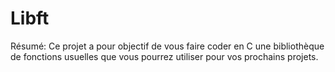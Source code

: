 # Libft
Résumé:
Ce projet a pour objectif de vous faire coder en C une bibliothèque de fonctions usuelles
que vous pourrez utiliser pour vos prochains projets.
